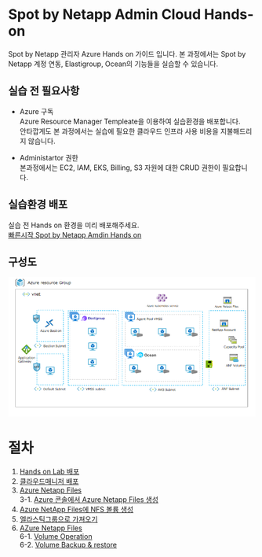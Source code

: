 # Spot by Netapp Admin Cloud Hands-on
Spot by Netapp 관리자 Azure Hands on 가이드 입니다.
본 과정에서는 Spot by Netapp 계정 연동, Elastigroup, Ocean의 기능들을 실습할 수 있습니다.

## 실습 전 필요사항

- Azure 구독 </br>
Azure Resource Manager Templeate을 이용하여 실습환경을 배포합니다.</br>
안타깝게도 본 과정에서는 실습에 필요한 클라우드 인프라 사용 비용을 지불해드리지 않습니다.

- Administartor 권한 </br>
본과정에서는 EC2, IAM, EKS, Billing, S3 자원에 대한 CRUD 권한이 필요합니다.

## 실습환경 배포

실습 전 Hands on 환경을 미리 배포해주세요. </br>
[빠른시작 Spot by Netapp Amdin Hands on](./QuickStart/CreateLabQuickstartGuide.md)

## 구성도
![SpotAzureAdmin](./Images/SpotAzureAdmin.png)

# 절차
1. [Hands on Lab 배포](./Quickstart/Quickstart.md)
2. [클라우드매니저 배포](./AzureNetappFiles/Deploy_Cloudmanager.md) 
3. [Azure Netapp Files](./AzureNetappFiles/Readme.md) </br>
  3-1. [Azure 콘솔에서 Azure Netapp Files 생성](./AzureNetappFiles/CreateAzureNetappFilesonAzure.md) </br>
4. [Azure NetApp Files에 NFS 볼륨 생성](./AzureNetappFiles/CreateVolmeinAzure.md)
5. [엘라스틱그룹으로 가져오기](./Elasticgroup/CreateElasticgroup.md)
6. [AZure Netapp Files](./AzureNetappFiles/Readme.md)</br>
  6-1. [Volume Operation](./AzureNetappFiles/VolumeOperation.md)</br>
  6-2. [Volume Backup & restore](./AzureNetappFiles/VolumeBackupAndRestore.md)</br>


